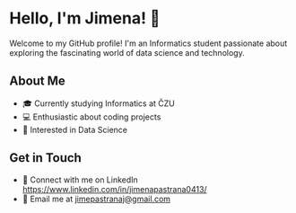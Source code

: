 # Hello, I'm Jimena! 👋

Welcome to my GitHub profile! I'm an Informatics student passionate about exploring the fascinating world of data science and technology.

## About Me

- 🎓 Currently studying Informatics at ČZU
- 💻 Enthusiastic about coding projects 
- 🤔 Interested in Data Science

## Get in Touch

- 🔗 Connect with me on LinkedIn https://www.linkedin.com/in/jimenapastrana0413/
- 📧 Email me at jimepastranaj@gmail.com

<!---
jpastranajsl/jpastranajsl is a ✨ special ✨ repository because its `README.md` (this file) appears on your GitHub profile.
You can click the Preview link to take a look at your changes.
--->

